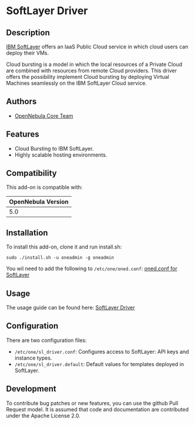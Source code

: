 # SoftLayer Driver

## Description

[IBM SoftLayer](http://www.softlayer.com/) offers an IaaS Public Cloud service in which cloud users can deploy their VMs.

Cloud bursting is a model in which the local resources of a Private Cloud are combined with resources from remote Cloud providers. This driver offers the possibility implement Cloud bursting by deploying Virtual Machines seamlessly on the IBM SoftLayer Cloud service.

## Authors

* [OpenNebula Core Team](https://github.com/OpenNebula)

## Features

* Cloud Bursting to IBM SoftLayer.
* Highly scalable hosting environments.

## Compatibility

This add-on is compatible with:

| OpenNebula Version |
| ------------------ |
| 5.0                |

## Installation

To install this add-on, clone it and run install.sh:

    sudo ./install.sh -u oneadmin -g oneadmin

You wil need to add the following to `/etc/one/oned.conf`: [oned.conf for SoftLayer](oned-sl.conf)

## Usage

The usage guide can be found here: [SoftLayer Driver](docs/slg.rst)

## Configuration

There are two configuration files:

* ``/etc/one/sl_driver.conf``: Configures access to SoftLayer: API keys and instance types.
* ``/etc/one/sl_driver.default``: Default values for templates deployed in SoftLayer.

## Development

To contribute bug patches or new features, you can use the github Pull Request model. It is assumed that code and documentation are contributed under the Apache License 2.0.
